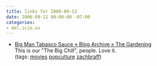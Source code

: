 ```yaml
---
title: links for 2006-09-13
date: 2006-09-12 00:00:00 -07:00
categories:
- del.icio.us
---
```


<ul class="delicious">
	<li>
		<div class="delicious-link"><a href="http://www.brianmpalmer.com/blog/2006/09/07/the-gardening/">Big Man Tabasco Sauce » Blog Archive » The Gardening</a></div>
		<div class="delicious-extended">This is our "The Big Chill", people. Love it.</div>
		<div class="delicious-tags">(tags: <a href="http://del.icio.us/torrez/movies">movies</a> <a href="http://del.icio.us/torrez/popculture">popculture</a> <a href="http://del.icio.us/torrez/zachbraff">zachbraff</a>)</div>
	</li>
</ul>
